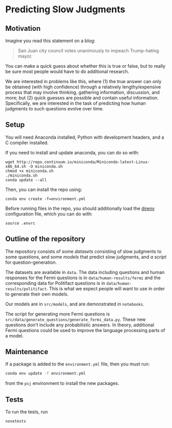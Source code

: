 # Predicting Slow Judgments

## Motivation

Imagine you read this statement on a blog:

> San Juan city council votes unanimously to impeach Trump-hating mayor.

You can make a quick guess about whether this is true or false, but to really be sure most people would have to do additional research.

We are interested in problems like this, where (1) the true answer can only be obtained (with high confidence) through a relatively lengthy/expensive process that may involve thinking, gathering information, discussion, and more; but (2) quick guesses are possible and contain useful information. Specifically, we are interested in the task of predicting how human judgments to such questions evolve over time.

## Setup

You will need Anaconda installed, Python with development headers, and a C compiler installed. 

If you need to install and update anaconda, you can do so with:
```
wget http://repo.continuum.io/miniconda/Miniconda-latest-Linux-x86_64.sh -O miniconda.sh
chmod +x miniconda.sh
./miniconda.sh
conda update --all
```

Then, you can install the repo using:

```
conda env create -f=environment.yml
```

Before running files in the repo, you should additionally load the [direnv](https://github.com/direnv/direnv) configuration file, which you can do with:

```
source .envrc
```

## Outline of the repository

The repository consists of some _datasets_ consisting of slow judgments to some questions, and some _models_ that predict slow judgments, and _a script_ for question-generation.

The datasets are available in `data`. The data including questions and human responses for the Fermi questions is in `data/human-results/fermi` and the corresponding data for Politifact questions is in `data/human-results/politifact`. This is what we expect people will want to use in order to generate their own models.

Our models are in `src/models`, and are demonstrated in `notebooks`.

The script for generating more Fermi questions is `src/data/generate_questions/generate_fermi_data.py`. These new questions don't include any probabilistic answers. In theory, additional Fermi questions could be used to improve the language processing parts of a model.


## Maintenance

If a package is added to the `environment.yml` file, then you must run:

```bash
conda env update -f environment.yml
```

from the `psj` environment to install the new packages.

## Tests

To run the tests, run

```
nosetests
```

